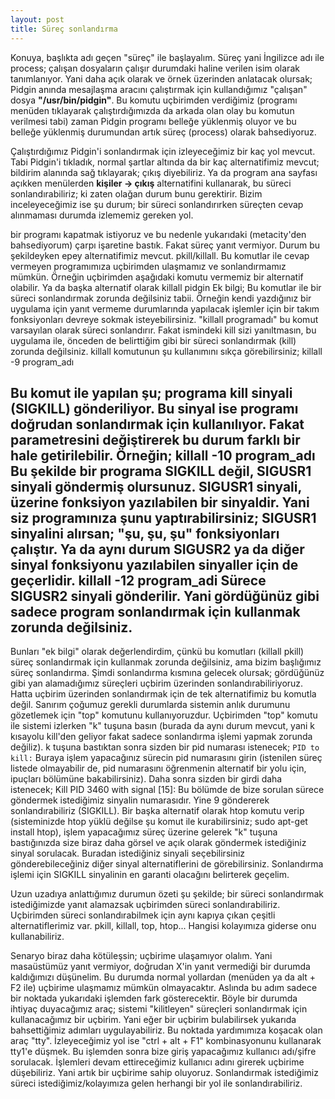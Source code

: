 ```yaml
---
layout: post
title: Süreç sonlandırma
---
```


Konuya, başlıkta adı geçen "süreç" ile başlayalım. Süreç yani
İngilizce adı ile process; çalışan dosyaların çalışır durumdaki haline
verilen isim olarak tanımlanıyor. Yani daha açık olarak ve örnek
üzerinden anlatacak olursak; Pidgin anında mesajlaşma aracını
çalıştırmak için kullandığımız "çalışan" dosya <b>"/usr/bin/pidgin"</b>. Bu
komutu uçbirimden verdiğimiz (programı menüden tıklayarak
çalıştırdığımızda da arkada olan olay bu komutun verilmesi tabi)
zaman Pidgin programı belleğe yüklenmiş oluyor ve bu belleğe
yüklenmiş durumundan artık süreç (process) olarak bahsediyoruz.
<p>Çalıştırdığımız Pidgin'i sonlandırmak için izleyeceğimiz bir kaç 
yol mevcut. Tabi Pidgin'i tıkladık, normal şartlar altında da bir kaç
alternatifimiz mevcut; bildirim alanında sağ tıklayarak; çıkış diyebiliriz.
Ya da program ana sayfası açıkken menülerden <b>kişiler -> çıkış</b>
alternatifini kullanarak, bu süreci sonlandırabiliriz; ki zaten olağan
durum bunu gerektirir. Bizim inceleyeceğimiz ise şu durum; bir süreci
sonlandırırken süreçten cevap alınmaması durumda izlememiz
gereken yol.
</p>
bir programı kapatmak istiyoruz ve bu nedenle yukarıdaki
(metacity'den bahsediyorum) çarpı işaretine bastık. Fakat süreç yanıt vermiyor. Durum bu şekildeyken epey alternatifimiz mevcut.
pkill/killall. Bu komutlar ile cevap vermeyen programımıza uçbirimden
ulaşmamız
ve
sonlandırmamız
mümkün.
Örneğin
uçbirimden
aşağıdaki komutu vermemiz bir alternatif olabilir.
Ya da başka alternatif olarak 
killall pidgin 
Ek bilgi; 
Bu komutlar ile bir süreci sonlandırmak zorunda değilsiniz tabii.
Örneğin kendi yazdığınız bir uygulama için yanıt vermeme
durumlarında yapılacak işlemler için bir takım fonksiyonları devreye
sokmak isteyebilirsiniz. "killall programadı" bu komut varsayılan olarak
süreci sonlandırır. Fakat ismindeki kill sizi yanıltmasın, bu uygulama 
ile, önceden de belirttiğim gibi bir süreci sonlandırmak (kill) zorunda 
değilsiniz. killall komutunun şu kullanımını sıkça görebilirsiniz; 
killall -9 program_adı 

Bu komut ile yapılan şu; programa kill sinyali (SIGKILL)
gönderiliyor. Bu sinyal ise programı doğrudan sonlandırmak için
kullanılıyor. Fakat parametresini değiştirerek bu durum farklı bir hale
getirilebilir. Örneğin;
killall -10 program_adı
Bu şekilde bir programa SIGKILL değil, SIGUSR1 sinyali göndermiş
olursunuz. SIGUSR1 sinyali, üzerine fonksiyon yazılabilen bir sinyaldir.
Yani siz programınıza şunu yaptırabilirsiniz;
SIGUSR1 sinyalini alırsan; "şu, şu, şu" fonksiyonları çalıştır. Ya da aynı
durum SIGUSR2 ya da diğer sinyal fonksiyonu yazılabilen sinyaller için de geçerlidir.
killall -12 program_adi
Sürece SIGUSR2 sinyali gönderilir. Yani gördüğünüz gibi sadece
program sonlandırmak için kullanmak zorunda değilsiniz.
----------------------------
Bunları "ek bilgi" olarak değerlendirdim, çünkü bu komutları (killall 
pkill) süreç sonlandırmak için kullanmak zorunda değilsiniz, ama 
bizim başlığımız süreç sonlandırma. 
Şimdi sonlandırma kısmına gelecek olursak; gördüğünüz gibi yan 
alamadığımız süreçleri uçbirim üzerinden sonlandırabiliriyoruz. Hatta 
uçbirim üzerinden sonlandırmak için de tek alternatifimiz bu komutla 
değil. Sanırım çoğumuz gerekli durumlarda sistemin anlık durumunu 
gözetlemek için "top" komutunu kullanıyoruzdur. Uçbirimden "top" 
komutu ile sistemi izlerken "k" tuşuna basın (burada da aynı durum 
mevcut, yani k kısayolu kill'den geliyor fakat sadece sonlandırma 
işlemi yapmak zorunda değiliz). k tuşuna bastıktan sonra sizden bir 
pid numarası istenecek; 
<code>PID to kill:</code>
Buraya işlem yapacağınız sürecin pid numarasını girin (istenilen süreç
listede olmayabilir de, pid numarasını öğrenmenin alternatif bir yolu
için, ipuçları bölümüne bakabilirsiniz). Daha sonra sizden bir girdi
daha istenecek;
Kill PID 3460 with signal [15]:
Bu bölümde de bize sorulan sürece göndermek istediğimiz sinyalin
numarasıdır. Yine 9 göndererek sonlandırabiliriz (SIGKILL).
Bir başka alternatif olarak htop komutu verip (sisteminizde htop yüklü
değilse şu komut ile kurabilirsiniz; sudo apt-get install htop), işlem
yapacağımız süreç üzerine gelerek "k" tuşuna bastığınızda size biraz
daha görsel ve açık olarak göndermek istediğiniz sinyal sorulacak.
Buradan istediğiniz sinyali seçebilirsiniz gönderebileceğiniz
diğer sinyal alternatiflerini de görebilirsiniz.
Sonlandırma işlemi için SIGKILL sinyalinin en garanti olacağını
belirterek geçelim.

<p>Uzun uzadıya anlattığımız durumun özeti şu şekilde; bir süreci
sonlandırmak istediğimizde yanıt alamazsak uçbirimden süreci 
sonlandırabiliriz. Uçbirimden süreci sonlandırabilmek için aynı kapıya 
çıkan çeşitli alternatiflerimiz var. pkill, killall, top, htop... Hangisi 
kolayımıza giderse onu kullanabiliriz. 
</p>

<p>Senaryo biraz daha kötüleşsin; uçbirime ulaşamıyor olalım.
Yani masaüstümüz yanıt vermiyor, doğrudan X'in yanıt vermediği bir
durumda kaldığımızı düşünelim. Bu durumda normal yollardan
(menüden ya da alt + F2 ile) uçbirime ulaşmamız mümkün
olmayacaktır. Aslında bu adım sadece bir noktada yukarıdaki
işlemden fark gösterecektir.
Böyle bir durumda ihtiyaç duyacağımız araç; sistemi "kilitleyen"
süreçleri sonlandırmak için kullanacağımız bir uçbirim. Yani eğer bir
uçbirim bulabilirsek yukarıda bahsettiğimiz adımları uygulayabiliriz. Bu
noktada yardımımıza koşacak olan araç "tty". İzleyeceğimiz yol ise "ctrl
+ alt + F1" kombinasyonunu kullanarak tty1'e düşmek. Bu işlemden
sonra bize giriş yapacağımız kullanıcı adı/şifre sorulacak. İşlemleri
devam ettireceğimiz kullanıcı adını girerek uçbirime düşebiliriz. Yani
artık bir uçbirime sahip oluyoruz. Sonlandırmak istediğimiz süreci
istediğimiz/kolayımıza gelen herhangi bir yol ile sonlandırabiliriz.
</p>






 



